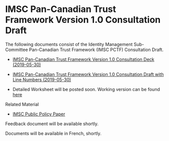 # IMSC Pan-Canadian Trust Framework Version 1.0 Consultation Draft

The following documents consist of the Identity Management Sub-Committee Pan-Canadian Trust Framework (IMSC PCTF) Consultation Draft.

* [IMSC Pan-Canadian Trust Framework Version 1.0 Consultation Deck (2019-05-30)](https://github.com/canada-ca/PCTF-CCP/blob/master/version1/IMSC%20Pan-Canadian%20Trust%20Framework%20(PCTF)%20Version%201.0%20v0.5%20(Consultation%20Deck)%20(2019-05-30).pdf)
* [IMSC Pan-Canadian Trust Framework Version 1.0 Consultation Draft with Line Numbers (2019-05-30)](https://github.com/canada-ca/PCTF-CCP/blob/master/version1/IMSC%20Pan-Canadian%20Trust%20Framework%20(PCTF)%20Version%201.0%20v0.5%20(Consultation%20Draft)%20(2019-05-30).pdf)

* Detailed Worksheet will be posted soon. Working version can be found [here](https://docs.google.com/spreadsheets/d/1oUkiAbBcZCzyO8q6pvOTM7IQ5sf7l49xt-HpUqYNup8/edit?usp=sharing)

Related Material

* [IMSC Public Policy Paper](https://github.com/canada-ca/PCTF-CCP/blob/master/version1/IMSC%20Public%20Policy%20Paper.pdf)

Feedback document will be available shortly.

Documents will be available in French, shortly.

